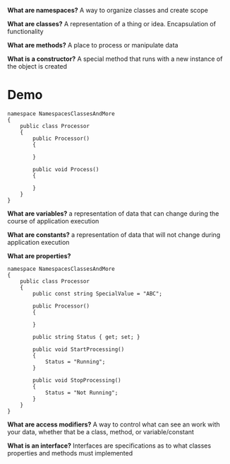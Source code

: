 **What are namespaces?**
A way to organize classes and create scope

**What are classes?**
A representation of a thing or idea.
Encapsulation of functionality

**What are methods?**
A place to process or manipulate data

**What is a constructor?**
A special method that runs with a new instance of the object is created

# Demo
```
namespace NamespacesClassesAndMore
{
    public class Processor
    {
        public Processor()
        {

        }

        public void Process()
        {

        }
    }
}
```

**What are variables?**
a representation of data that can change during the course of application execution

**What are constants?**
a representation of data that will not change during application execution

**What are properties?**


```
namespace NamespacesClassesAndMore
{
    public class Processor
    {
        public const string SpecialValue = "ABC";

        public Processor()
        {

        }

        public string Status { get; set; }

        public void StartProcessing()
        {
            Status = "Running";
        }

        public void StopProcessing()
        {
            Status = "Not Running";
        }
    }
}
```

**What are access modifiers?**
A way to control what can see an work with your data, whether that be a class, method, or variable/constant

**What is an interface?**
Interfaces are specifications as to what classes properties and methods must implemented